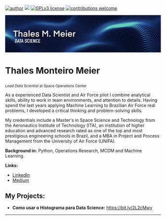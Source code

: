 [![author](https://img.shields.io/badge/author-thalestmm-red.svg)](https://www.linkedin.com/in/thales-m-meier-44593b17b) [![](https://img.shields.io/badge/python-3.10+-blue.svg)](https://www.python.org/downloads/release/python-365/) [![GPLv3 license](https://img.shields.io/badge/License-GPLv3-blue.svg)](http://perso.crans.org/besson/LICENSE.html) [![contributions welcome](https://img.shields.io/badge/contributions-welcome-brightgreen.svg?style=flat)](https://github.com/carlosfab/data_science/issues)

<p align="center">
  <img src="banner.jpg" >
</p>

# Thales Monteiro Meier
<sub>*Lead Data Scientist* at Space Operations Center</sub>

As a experienced Data Scientist and Air Force pilot I combine analytical skills, ability to work in team environments, and attention to details. Having spend the last years applying Machine Learning to Brazilian Air Force real problems, I developed a critical thinking and problem-solving skills.

My credentials include a Master's in Space Science and Technology from the Aeronautics Institute of Technology (ITA), an institution of higher education and advanced research rated as one of the top and most prestigious engineering schools in Brazil, and a MBA in Project and Process Management from the University of Air Force (UNIFA).

**Background in:** Python, Operations Research, MCDM and Machine Learning.

**Links:**
* [LinkedIn](https://www.linkedin.com/in/thales-m-meier-44593b17b)
* [Medium](https://medium.com/@meier.thales)


## My Projects:

* **Como usar o Histograma para Data Science:** https://bit.ly/2L2cMwy

---
<!---
thalestmm/thalestmm is a ✨ special ✨ repository because its `README.md` (this file) appears on your GitHub profile.
You can click the Preview link to take a look at your changes.
--->
